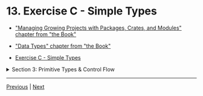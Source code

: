 # 13. Exercise C - Simple Types

-   ["Managing Growing Projects with Packages, Crates, and Modules" chapter from "the Book"](https://doc.rust-lang.org/book/ch07-00-managing-growing-projects-with-packages-crates-and-modules.html)

-   ["Data Types" chapter from "the Book"](https://doc.rust-lang.org/book/ch03-02-data-types.html)

-   [Exercise C - Simple Types](https://github.com/CleanCut/ultimate_rust_crash_course/tree/main/exercise/c_simple_types)

<details>
  <summary> Section 3: Primitive Types & Control Flow </summary>

  - [Codebase: s3_exercise_c](../codebase/s3_exercise_c/)

</details>

---

[Previous](./12_Compound-Types.md) | [Next](./14_Control-Flow.md)